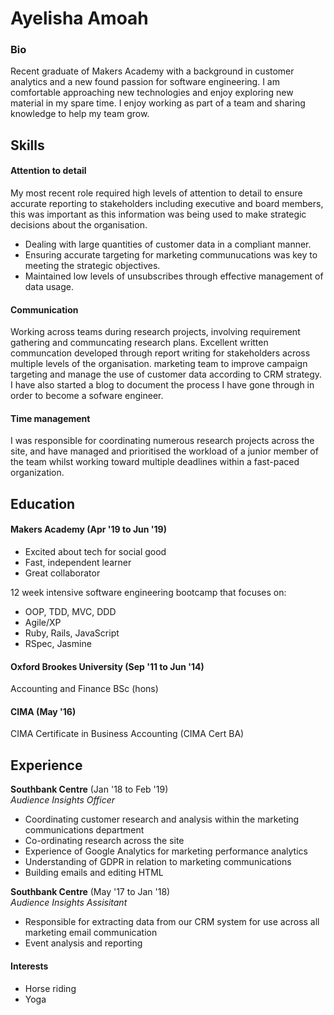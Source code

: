 # Ayelisha Amoah

### Bio
Recent graduate of Makers Academy with a background in customer analytics and a new found passion for software engineering. I am comfortable approaching new technologies and enjoy exploring new material in my spare time. I enjoy working as part of a team and sharing knowledge to help my team grow.

## Skills

#### Attention to detail

My most recent role required high levels of attention to detail to ensure accurate reporting to stakeholders including executive and board members, this was important as this information was being used to make strategic decisions about the organisation. 
- Dealing with large quantities of customer data in a compliant manner.
- Ensuring accurate targeting for marketing communucations was key to meeting the strategic objectives.
- Maintained low levels of unsubscribes through effective management of data usage.

#### Communication

Working across teams during research projects, involving requirement gathering and communcating research plans. Excellent written communcation developed through report writing for stakeholders across multiple levels of the organisation. 
marketing team to improve campaign targeting and manage the use of customer data according to CRM strategy. I have also started a blog to document the process I have gone through in order to become a sofware engineer.

#### Time management 
I was responsible for coordinating numerous research projects across the site, and have managed and prioritised the workload of a junior member of the team whilst working toward multiple deadlines within a fast-paced organization.

## Education

#### Makers Academy (Apr '19 to Jun '19)
- Excited about tech for social good
- Fast, independent learner
- Great collaborator

12 week intensive software engineering bootcamp that focuses on:
- OOP, TDD, MVC, DDD
- Agile/XP
- Ruby, Rails, JavaScript
- RSpec, Jasmine

#### Oxford Brookes University (Sep '11 to Jun '14)
Accounting and Finance BSc (hons)

#### CIMA (May '16)
CIMA Certificate in Business Accounting (CIMA Cert BA)

## Experience

**Southbank Centre** (Jan '18 to Feb '19)    
*Audience Insights Officer*
- Coordinating customer research and analysis within the marketing communications department
- Co-ordinating research across the site
- Experience of Google Analytics for marketing performance analytics
- Understanding of GDPR in relation to marketing communications
- Building emails and editing HTML

**Southbank Centre** (May '17 to Jan '18)   
*Audience Insights Assisitant*
- Responsible for extracting data from our CRM system for use across all marketing email communication
- Event analysis and reporting

#### Interests
- Horse riding
- Yoga
